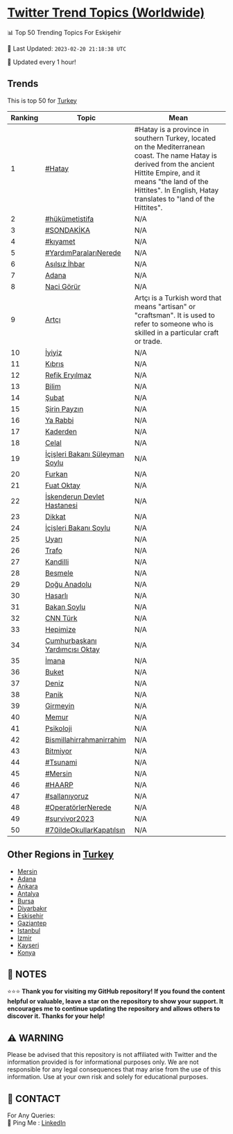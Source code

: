 [Twitter Trend Topics (Worldwide)](https://github.com/ErcinDedeoglu/Twitter-Trend-Topics)
==========


📊 Top 50 Trending Topics For Eskişehir

📆 Last Updated: `2023-02-20 21:18:38 UTC`

🔧 Updated every 1 hour!


## Trends

This is top 50 for [Turkey](</Turkey>)

| Ranking | Topic | Mean |
| ------- | ------------ | ------------ |
| 1 | [#Hatay](http://twitter.com/search?q=%23Hatay) | #Hatay is a province in southern Turkey, located on the Mediterranean coast. The name Hatay is derived from the ancient Hittite Empire, and it means "the land of the Hittites". In English, Hatay translates to "land of the Hittites". |
| 2 | [#hükümetistifa](http://twitter.com/search?q=%23h%c3%bck%c3%bcmetistifa) | N/A |
| 3 | [#SONDAKİKA](http://twitter.com/search?q=%23SONDAK%c4%b0KA) | N/A |
| 4 | [#kıyamet](http://twitter.com/search?q=%23k%c4%b1yamet) | N/A |
| 5 | [#YardımParalarıNerede](http://twitter.com/search?q=%23Yard%c4%b1mParalar%c4%b1Nerede) | N/A |
| 6 | [Asılsız İhbar](http://twitter.com/search?q=As%c4%b1ls%c4%b1z+%c4%b0hbar) | N/A |
| 7 | [Adana](http://twitter.com/search?q=Adana) | N/A |
| 8 | [Naci Görür](http://twitter.com/search?q=Naci+G%c3%b6r%c3%bcr) | N/A |
| 9 | [Artçı](http://twitter.com/search?q=Art%c3%a7%c4%b1) | Artçı is a Turkish word that means "artisan" or "craftsman". It is used to refer to someone who is skilled in a particular craft or trade. |
| 10 | [İyiyiz](http://twitter.com/search?q=%c4%b0yiyiz) | N/A |
| 11 | [Kıbrıs](http://twitter.com/search?q=K%c4%b1br%c4%b1s) | N/A |
| 12 | [Refik Eryılmaz](http://twitter.com/search?q=Refik+Ery%c4%b1lmaz) | N/A |
| 13 | [Bilim](http://twitter.com/search?q=Bilim) | N/A |
| 14 | [Şubat](http://twitter.com/search?q=%c5%9eubat) | N/A |
| 15 | [Şirin Payzın](http://twitter.com/search?q=%c5%9eirin+Payz%c4%b1n) | N/A |
| 16 | [Ya Rabbi](http://twitter.com/search?q=Ya+Rabbi) | N/A |
| 17 | [Kaderden](http://twitter.com/search?q=Kaderden) | N/A |
| 18 | [Celal](http://twitter.com/search?q=Celal) | N/A |
| 19 | [İçişleri Bakanı Süleyman Soylu](http://twitter.com/search?q=%c4%b0%c3%a7i%c5%9fleri+Bakan%c4%b1+S%c3%bcleyman+Soylu) | N/A |
| 20 | [Furkan](http://twitter.com/search?q=Furkan) | N/A |
| 21 | [Fuat Oktay](http://twitter.com/search?q=Fuat+Oktay) | N/A |
| 22 | [İskenderun Devlet Hastanesi](http://twitter.com/search?q=%c4%b0skenderun+Devlet+Hastanesi) | N/A |
| 23 | [Dikkat](http://twitter.com/search?q=Dikkat) | N/A |
| 24 | [İçişleri Bakanı Soylu](http://twitter.com/search?q=%c4%b0%c3%a7i%c5%9fleri+Bakan%c4%b1+Soylu) | N/A |
| 25 | [Uyarı](http://twitter.com/search?q=Uyar%c4%b1) | N/A |
| 26 | [Trafo](http://twitter.com/search?q=Trafo) | N/A |
| 27 | [Kandilli](http://twitter.com/search?q=Kandilli) | N/A |
| 28 | [Besmele](http://twitter.com/search?q=Besmele) | N/A |
| 29 | [Doğu Anadolu](http://twitter.com/search?q=Do%c4%9fu+Anadolu) | N/A |
| 30 | [Hasarlı](http://twitter.com/search?q=Hasarl%c4%b1) | N/A |
| 31 | [Bakan Soylu](http://twitter.com/search?q=Bakan+Soylu) | N/A |
| 32 | [CNN Türk](http://twitter.com/search?q=CNN+T%c3%bcrk) | N/A |
| 33 | [Hepimize](http://twitter.com/search?q=Hepimize) | N/A |
| 34 | [Cumhurbaşkanı Yardımcısı Oktay](http://twitter.com/search?q=Cumhurba%c5%9fkan%c4%b1+Yard%c4%b1mc%c4%b1s%c4%b1+Oktay) | N/A |
| 35 | [İmana](http://twitter.com/search?q=%c4%b0mana) | N/A |
| 36 | [Buket](http://twitter.com/search?q=Buket) | N/A |
| 37 | [Deniz](http://twitter.com/search?q=Deniz) | N/A |
| 38 | [Panik](http://twitter.com/search?q=Panik) | N/A |
| 39 | [Girmeyin](http://twitter.com/search?q=Girmeyin) | N/A |
| 40 | [Memur](http://twitter.com/search?q=Memur) | N/A |
| 41 | [Psikoloji](http://twitter.com/search?q=Psikoloji) | N/A |
| 42 | [Bismillahirrahmanirrahim](http://twitter.com/search?q=Bismillahirrahmanirrahim) | N/A |
| 43 | [Bitmiyor](http://twitter.com/search?q=Bitmiyor) | N/A |
| 44 | [#Tsunami](http://twitter.com/search?q=%23Tsunami) | N/A |
| 45 | [#Mersin](http://twitter.com/search?q=%23Mersin) | N/A |
| 46 | [#HAARP](http://twitter.com/search?q=%23HAARP) | N/A |
| 47 | [#sallanıyoruz](http://twitter.com/search?q=%23sallan%c4%b1yoruz) | N/A |
| 48 | [#OperatörlerNerede](http://twitter.com/search?q=%23Operat%c3%b6rlerNerede) | N/A |
| 49 | [#survivor2023](http://twitter.com/search?q=%23survivor2023) | N/A |
| 50 | [#70ildeOkullarKapatılsın](http://twitter.com/search?q=%2370ildeOkullarKapat%c4%b1ls%c4%b1n) | N/A |



## Other Regions in [Turkey](</Turkey>)

* [Mersin](</Turkey/Mersin.md>)
* [Adana](</Turkey/Adana.md>)
* [Ankara](</Turkey/Ankara.md>)
* [Antalya](</Turkey/Antalya.md>)
* [Bursa](</Turkey/Bursa.md>)
* [Diyarbakır](</Turkey/Diyarbakır.md>)
* [Eskişehir](</Turkey/Eskişehir.md>)
* [Gaziantep](</Turkey/Gaziantep.md>)
* [Istanbul](</Turkey/Istanbul.md>)
* [Izmir](</Turkey/Izmir.md>)
* [Kayseri](</Turkey/Kayseri.md>)
* [Konya](</Turkey/Konya.md>)



## 📝 NOTES

⭐⭐⭐ **Thank you for visiting my GitHub repository! If you found the content helpful or valuable, leave a star on the repository to show your support. It encourages me to continue updating the repository and allows others to discover it. Thanks for your help!**


## ⚠️ WARNING

Please be advised that this repository is not affiliated with Twitter and the information provided is for informational purposes only. We are not responsible for any legal consequences that may arise from the use of this information. Use at your own risk and solely for educational purposes.


## 📨 CONTACT

 For Any Queries:  
            🏓 Ping Me : [LinkedIn](https://www.linkedin.com/in/ercindedeoglu/)
